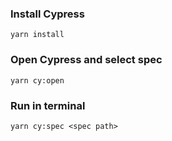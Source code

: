 ### Install Cypress

`yarn install`

### Open Cypress and select spec

`yarn cy:open`

### Run in terminal

`yarn cy:spec <spec path>`
